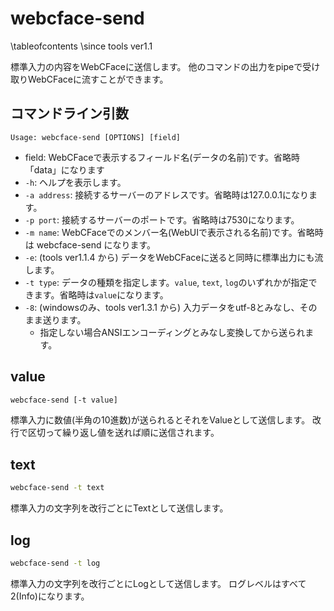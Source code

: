 # webcface-send

\tableofcontents
\since tools ver1.1

標準入力の内容をWebCFaceに送信します。
他のコマンドの出力をpipeで受け取りWebCFaceに流すことができます。

## コマンドライン引数
```
Usage: webcface-send [OPTIONS] [field]
```

* field: WebCFaceで表示するフィールド名(データの名前)です。省略時「data」になります
* `-h`: ヘルプを表示します。
* `-a address`: 接続するサーバーのアドレスです。省略時は127.0.0.1になります。
* `-p port`: 接続するサーバーのポートです。省略時は7530になります。
* `-m name`: WebCFaceでのメンバー名(WebUIで表示される名前)です。省略時は webcface-send になります。
* `-e`: (tools ver1.1.4 から) データをWebCFaceに送ると同時に標準出力にも流します。
* `-t type`: データの種類を指定します。`value`, `text`, `log`のいずれかが指定できます。省略時は`value`になります。
* `-8`: (windowsのみ、tools ver1.3.1 から) 入力データをutf-8とみなし、そのまま送ります。
    * 指定しない場合ANSIエンコーディングとみなし変換してから送られます。

## value

```sh
webcface-send [-t value]
```
標準入力に数値(半角の10進数)が送られるとそれをValueとして送信します。
改行で区切って繰り返し値を送れば順に送信されます。

## text

```sh
webcface-send -t text
```
標準入力の文字列を改行ごとにTextとして送信します。

## log

```sh
webcface-send -t log
```
標準入力の文字列を改行ごとにLogとして送信します。
ログレベルはすべて2(Info)になります。


